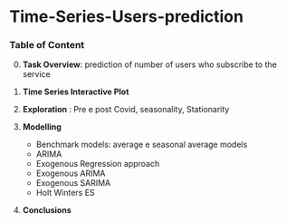 # Time-Series-Users-prediction

### **Table of Content**

0. **Task Overview**: prediction of number of users who subscribe to the service

1. **Time Series Interactive Plot** 

2. **Exploration** : Pre e post Covid, seasonality, Stationarity

3. **Modelling**
   - Benchmark models: average e seasonal average models
   - ARIMA
   - Exogenous Regression approach
   - Exogenous ARIMA
   - Exogenous SARIMA
   - Holt Winters ES


4. **Conclusions**
